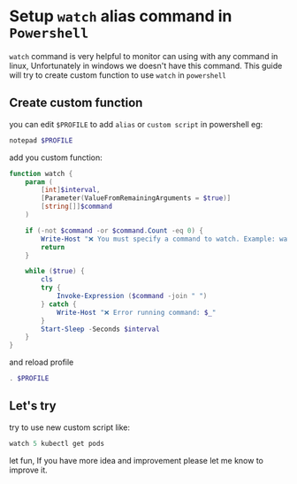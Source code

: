 # Setup `watch` alias command in `Powershell`

`watch` command is very helpful to monitor can using with any command in linux, Unfortunately in windows we doesn't have this command. This guide will try to create custom function to use `watch` in `powershell`

## Create custom function

you can edit `$PROFILE` to add `alias` or `custom script` in powershell eg:

```powershell
notepad $PROFILE
```

add you custom function:

```powershell
function watch {
    param (
        [int]$interval,
        [Parameter(ValueFromRemainingArguments = $true)]
        [string[]]$command
    )

    if (-not $command -or $command.Count -eq 0) {
        Write-Host "❌ You must specify a command to watch. Example: watch 5 kubectl get pods"
        return
    }

    while ($true) {
        cls
        try {
            Invoke-Expression ($command -join " ")
        } catch {
            Write-Host "❌ Error running command: $_"
        }
        Start-Sleep -Seconds $interval
    }
}
```

and reload profile

```powershell
. $PROFILE
```

## Let's try

try to use new custom script like:

```powershell
watch 5 kubectl get pods
```

let fun, If you have more idea and improvement please let me know to improve it.
